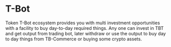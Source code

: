 # T-Bot
Token
T-Bot ecosystem provides you with multi investment opportunities with a facility to buy day-to-day required things. Any one can invest in TBT and get output from trading bot, later withdraw or use the output to buy day to day things from TB-Commerce or buying some crypto assets.
